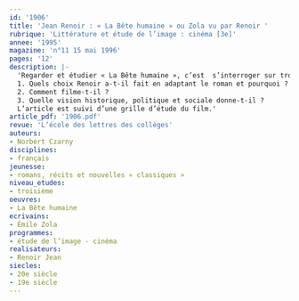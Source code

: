 ```yaml
---
id: '1906'
title: 'Jean Renoir : « La Bête humaine » ou Zola vu par Renoir '
rubrique: 'Littérature et étude de l’image : cinéma [3e]'
annee: '1995'
magazine: 'n°11 15 mai 1996'
pages: '12'
description: |-
  'Regarder et étudier « La Bête humaine », c’est  s’interroger sur trois points qui sont autant d’objectifs :
  1. Quels choix Renoir a-t-il fait en adaptant le roman et pourquoi ?
  2. Comment filme-t-il ?
  3. Quelle vision historique, politique et sociale donne-t-il ?
  L’article est suivi d’une grille d’étude du film.'
article_pdf: '1906.pdf'
revue: 'L’école des lettres des collèges'
auteurs:
- Norbert Czarny
disciplines:
- français
jeunesse:
- romans, récits et nouvelles « classiques »
niveau_etudes:
- troisième
oeuvres:
- La Bête humaine
ecrivains:
- Émile Zola
programmes:
- étude de l’image - cinéma
realisateurs:
- Renoir Jean
siecles:
- 20e siècle
- 19e siècle
---
```

